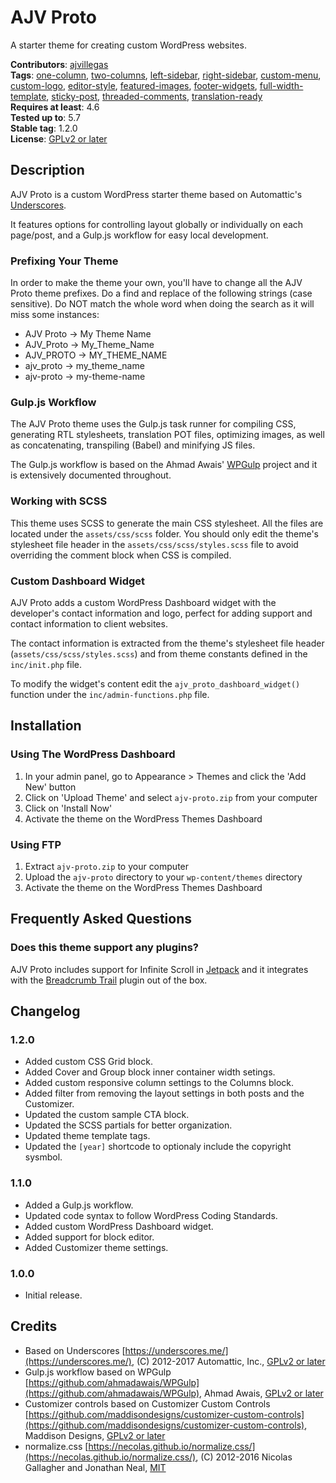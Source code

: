 # AJV Proto

A starter theme for creating custom WordPress websites.

**Contributors**: [ajvillegas](http://profiles.wordpress.org/ajvillegas)  
**Tags**: [one-column](http://wordpress.org/themes/tags/one-column), [two-columns](http://wordpress.org/themes/tags/two-columns), [left-sidebar](http://wordpress.org/themes/tags/left-sidebar), [right-sidebar](http://wordpress.org/themes/tags/right-sidebar), [custom-menu](http://wordpress.org/themes/tags/custom-menu), [custom-logo](http://wordpress.org/themes/tags/custom-logo), [editor-style](http://wordpress.org/themes/tags/editor-style), [featured-images](http://wordpress.org/themes/tags/featured-images), [footer-widgets](http://wordpress.org/themes/tags/footer-widgets), [full-width-template](http://wordpress.org/themes/tags/full-width-template), [sticky-post](http://wordpress.org/themes/tags/sticky-post), [threaded-comments](http://wordpress.org/themes/tags/threaded-comments), [translation-ready](http://wordpress.org/themes/tags/translation-ready)  
**Requires at least**: 4.6  
**Tested up to**: 5.7  
**Stable tag**: 1.2.0  
**License**: [GPLv2 or later](http://www.gnu.org/licenses/gpl-2.0.html)

## Description

AJV Proto is a custom WordPress starter theme based on Automattic's [Underscores](https://github.com/Automattic/_s).

It features options for controlling layout globally or individually on each page/post, and a Gulp.js workflow for easy local development.

### Prefixing Your Theme

In order to make the theme your own, you'll have to change all the AJV Proto theme prefixes. Do a find and replace of the following strings (case sensitive). Do NOT match the whole word when doing the search as it will miss some instances:

* AJV Proto -> My Theme Name
* AJV_Proto -> My_Theme_Name
* AJV_PROTO -> MY_THEME_NAME
* ajv_proto -> my_theme_name
* ajv-proto -> my-theme-name

### Gulp.js Workflow

The AJV Proto theme uses the Gulp.js task runner for compiling CSS, generating RTL stylesheets, translation POT files, optimizing images, as well as concatenating, transpiling (Babel) and minifying JS files.

The Gulp.js workflow is based on the Ahmad Awais' [WPGulp](https://github.com/ahmadawais/WPGulp) project and it is extensively documented throughout.

### Working with SCSS

This theme uses SCSS to generate the main CSS stylesheet. All the files are located under the `assets/css/scss` folder. You should only edit the theme's stylesheet file header in the `assets/css/scss/styles.scss` file to avoid overriding the comment block when CSS is compiled.

### Custom Dashboard Widget

AJV Proto adds a custom WordPress Dashboard widget with the developer's contact information and logo, perfect for adding support and contact information to client websites.

The contact information is extracted from the theme's stylesheet file header (`assets/css/scss/styles.scss`) and from theme constants defined in the `inc/init.php` file.

To modify the widget's content edit the `ajv_proto_dashboard_widget()` function under the `inc/admin-functions.php` file.

## Installation

### Using The WordPress Dashboard

1. In your admin panel, go to Appearance > Themes and click the 'Add New' button
2. Click on 'Upload Theme' and select `ajv-proto.zip` from your computer
3. Click on 'Install Now'
4. Activate the theme on the WordPress Themes Dashboard

### Using FTP

1. Extract `ajv-proto.zip` to your computer
2. Upload the `ajv-proto` directory to your `wp-content/themes` directory
3. Activate the theme on the WordPress Themes Dashboard

## Frequently Asked Questions

### Does this theme support any plugins?

AJV Proto includes support for Infinite Scroll in [Jetpack](https://wordpress.org/plugins/jetpack/) and it integrates with the [Breadcrumb Trail](https://wordpress.org/plugins/breadcrumb-trail/) plugin out of the box.

## Changelog

### 1.2.0

* Added custom CSS Grid block.
* Added Cover and Group block inner container width setings.
* Added custom responsive column settings to the Columns block.
* Added filter from removing the layout settings in both posts and the Customizer.
* Updated the custom sample CTA block.
* Updated the SCSS partials for better organization.
* Updated theme template tags.
* Updated the `[year]` shortcode to optionaly include the copyright sysmbol.

### 1.1.0

* Added a Gulp.js workflow.
* Updated code syntax to follow WordPress Coding Standards.
* Added custom WordPress Dashboard widget.
* Added support for block editor.
* Added Customizer theme settings.

### 1.0.0

* Initial release.

## Credits

* Based on Underscores [https://underscores.me/](https://underscores.me/), (C) 2012-2017 Automattic, Inc., [GPLv2 or later](https://www.gnu.org/licenses/gpl-2.0.html)
* Gulp.js workflow based on WPGulp [https://github.com/ahmadawais/WPGulp](https://github.com/ahmadawais/WPGulp), Ahmad Awais, [GPLv2 or later](https://www.gnu.org/licenses/gpl-2.0.html)
* Customizer controls based on Customizer Custom Controls [https://github.com/maddisondesigns/customizer-custom-controls](https://github.com/maddisondesigns/customizer-custom-controls), Maddison Designs, [GPLv2 or later](https://www.gnu.org/licenses/gpl-2.0.html)
* normalize.css [https://necolas.github.io/normalize.css/](https://necolas.github.io/normalize.css/), (C) 2012-2016 Nicolas Gallagher and Jonathan Neal, [MIT](https://opensource.org/licenses/MIT)
